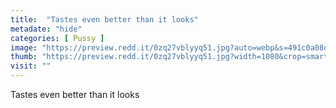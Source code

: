 ```yaml
---
title:  "Tastes even better than it looks"
metadate: "hide"
categories: [ Pussy ]
image: "https://preview.redd.it/0zq27vblyyq51.jpg?auto=webp&s=491c0a08d130d67c8c65a94e5dd146873839ee42"
thumb: "https://preview.redd.it/0zq27vblyyq51.jpg?width=1080&crop=smart&auto=webp&s=e6541ed5338834c6ae77ea523e9c453556b8a15f"
visit: ""
---
```

Tastes even better than it looks
